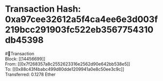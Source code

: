 
Transaction Hash: 0xa97cee32612a5f4ca4ee6e3d003f219bcc291903fc522eb3567754310db45398
====================================================================================
  
#💸Transaction  
Block: [[14456699]]  
From: [[0x7f268357a8c2552623316e2562d90e642bb538e5]]  
To: [[0x88c43f4babc499d80dde1209941a0e8c50ee3c9c]]  
Transferred: 0.1278 Ether